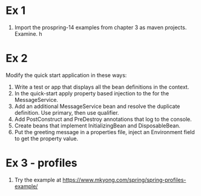# Ex 1
1. Import the prospring-14 examples from chapter 3 as maven projects. Examine.
h
# Ex 2

Modify the quick start application in these ways:

1. Write a test or app that displays all the bean definitions in the context.
2. In the quick-start apply property based injection to the for the MessageService.
3. Add an additional MessageService bean and resolve the duplicate definition. Use primary, then
   use qualifier.
4. Add PostConstruct and PreDestroy annotations that log to the console.
5. Create beans that implement InitializingBean and DisposableBean.
6. Put the greeting message in a properties file, inject an Environment field to get the property value.

# Ex 3 - profiles
1. Try the example at https://www.mkyong.com/spring/spring-profiles-example/
